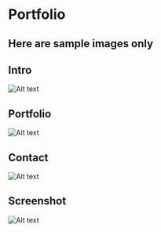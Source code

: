 # Portfolio

## Here are sample images only

## Intro

![Alt text](https://lh3.googleusercontent.com/xVfLFARPJNu1Euk1AfUyLMtWcGaAQ3HgfpRu9HtyYCoxKnxKWA2Tl7a1EOLSmwqNHYzgsoKLJL9GgxrDgFMknl7uIHEqWx5c46WFV8ks8KnL1fZMSb0JXD1u_yos8c2DiKAr2S3TbspG_XcTgIqGmscPvripYWckE-o6d0wJfg7cTvVjELDQ_jlCAWi7eGjtm8uD62dRrCbJAUVg-V4VHYyfEjAEPE3tnPqCBXqAJRT7Ic-CVYavBv9Wh5mB8A-6M7a6QOs872uLGdBCaCVR9RLo1iLm32Nbnm3rUevlmrk7Hd5AOU7FoAC_MtIxeb_nWLcBzJnQej8_Ws-SIxFP6cPtoXkTB6ERNvTblaU103pYpwV1v7M0RvgkXTplOGOH8ab18vhZls2Homk7viq75_gUseC7YuSqrdfIp2zFA9OO0n9uId5abPjeEJ5gNbHbEzdgrQ3B7L2p9O2MSgnzlAbidL8hT9pVpRzWnzCPxNaA09UJ3zeAZWO1GUDaR4ZegfVB1p8Qo3YtdSnwGXiWCHnuFTgT2EENZOG6ksgiusvHFjvpigt9IxaQ2vhYa45Z4i1zVZdWATsxSYR64Td22Utgq0OwgaB4s6aVwEkB0K0xdaWp4KaWQyUSOcga1fcuDrH1doSXkQ9H0ZFFlYAUvYhCDcqX__65=w1066-h889-no?raw=true)

## Portfolio

![Alt text](https://lh3.googleusercontent.com/O12a9ZzVx2tzg5MnVlx58vuU0COOlwy4jtvdzCTxR3uBkvbOUUBGPkJg-_1sTF3sD4kRN2Whq3ihFlKadUx8lnGCbi_seyYjOfRIJlIy4naOPFQZKzGpo1ql5rk54Cxuwe6-SovRvZ0m0KGqKbFy5lJL1DIWtz4FKK9CpSS4c15TnNEc0SJlVjE9fE3_f8xcrzigVcyQr4gezCGYNLRnxXmX7-vbr0BkQ1xuOYmJCwczi9wXLdU26Gp6hP9Qj-eTC67lmYiYkeVeyrZ5k0d9NvdGIx7JfdC41DtgROUReEdwTs7KVnms8hhpUT_mhYsG4wfSHANdplgAIO4oL0aP9sTPfQuf9a_GC5ogcRTHjydvCfdA-TqOVkGQRBGuP_O7dtkSoLRgwxxWdIHNiv9dRXwJjBOPOvl9nj7uNGZI24NhfspsDdGqdE1fB_xpLmC1fr3vd_d4wg9fr3SSEJP7eZPCXBetx9Z7bhangcdQIad9vc_afmA3UfUR2mSv00CgXhDlel-C6-rueQrRJggyC0BBCvEg4r_Wow8xSZ2N9M9451c6-L_Q6jke77DqbLlZjISuVGIF7ECJxj8qHizI67jmnPM9jPzq26QUw38WZBT_oWewxucGokj1Jj9qLVe--H5HJfl1NKPzeWDvr5f9fPGCLfNt2AZs=w535-h938-no?raw=true)

## Contact

![Alt text](https://lh3.googleusercontent.com/i-0WtLu5z9MhSPtyfPlUhT4D89mzXG8CD92ohDdIbcjnVT-w7ftgaD-B_Z2ARQ55ncU-VKGVAsq8vq7G5206DyqtqdQqfU7hQreB4txkVq3NMsIwwAZnJzN6rf4GXuHQTKIv9IUgs-HG0hpp7mJrhWapzAkOzuD898XPG1TwFjIykxX1RU5N3wgkDylxPKUUnlz2KJGlb8aTlPNeWV-J2S6pkZh88_hs5X3-udxZsvpwbQSCBt44W3lItTDHcuIf_X87odHbAoSBa0x1Bget8b1aMNs0bg7DyIQl_zFDtRR98PkqLZdTt3u9GgspmDU7cO-0Neq6nTz7MCXmD7fqHOUwE2qzlveVQMj1vGhHYwqwQoQ6wJhP6RdXokgvDMVnxNitl8nooaExjMugz5uIAaKaEnWJYLzgSlUzQTmWKM1ePvneOiwEZkQUgQ5yduGq8b0iTrYadZdq0jONpNNatXgjS4hjxlOH2RMN5xrRqC-NhkETodD8VBtQ02Laie0KmxvXYfemXAUeftqZNMKO9uVOxCgvPCuSUOtyVlZ6T7J-C0o9jLc7B2TMniSDwh4APfvONjsrUYT5iC4PRjCrx5nff2WR0pTktfvQJMJ3T5UFVwnFxr9aN4N5rPPf1WllzJtleSDFsPDMtgisY88wNb6yh98afXBj=w787-h775-no?raw=true)

## Screenshot

![Alt text](?raw=true)
